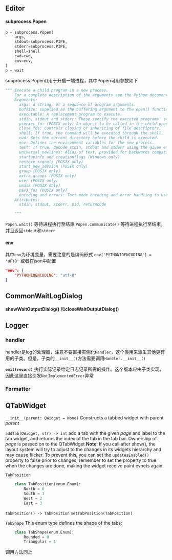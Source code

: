 ## Editor
#### subprocess.Popen
```python
p = subprocess.Popen(
	args,
	stdout=subprocess.PIPE,
	stderr=subprocess.PIPE,
	shell=shell
	cwd=cwd,
	env=env,
)
p = wait
```
subprocess.Popen()用于开启一端进程，其中Popen可用参数如下
```python
""" Execute a child program in a new process.
    For a complete description of the arguments see the Python documentation.
    Arguments:
      args: A string, or a sequence of program arguments.
      bufsize: supplied as the buffering argument to the open() function when creating the stdin/stdout/stderr pipe file objects
      executable: A replacement program to execute.
      stdin, stdout and stderr: These specify the executed programs' standard input, standard output and standard error file handles, respectively.
      preexec_fn: (POSIX only) An object to be called in the child process just before the child is executed.
      close_fds: Controls closing or inheriting of file descriptors.
      shell: If true, the command will be executed through the shell.
      cwd: Sets the current directory before the child is executed.
      env: Defines the environment variables for the new process.
      text: If true, decode stdin, stdout and stderr using the given encoding (if set) or the system default otherwise.
      universal_newlines: Alias of text, provided for backwards compatibility.
      startupinfo and creationflags (Windows only)
      restore_signals (POSIX only)
      start_new_session (POSIX only)
      group (POSIX only)
      extra_groups (POSIX only)
      user (POSIX only)
      umask (POSIX only)
      pass_fds (POSIX only)
      encoding and errors: Text mode encoding and error handling to use for file objects stdin, stdout and stderr.
    Attributes:
      stdin, stdout, stderr, pid, returncode

    """
```
```Popen.wait()```
等待进程执行至结束
```Popen.communicate()```
等待进程执行至结束，并且返回`stdout`和`stderr`
#### env
其中`env`为环境变量，需要注意的是编码形式
`env['PYTHONIOENCODING'] = 'UFT8'`
或者在json中配置
```json
"env": {
	"PYTHONIOENCODING": "utf-8"
}
```

## CommonWaitLogDialog
**showWaitOutputDialog()** 和**closeWaitOutputDialog()**
## Logger
### handler
handler是log的处理器，注意不要直接实例化`Handler`，这个类用来派生其他更有用的子类。但是，子类的`__init__()`方法需要调用`Handler.__init__()`

**`emit(record)`**
执行实际记录给定日志记录所需的操作。这个版本应由子类实现，因此这里直接引发`NotImplementedError`异常
### Formatter
## QTabWidget
`__init__(parent: QWidget = None)`
	Constructs a tabbed widget with parent *parent*

`addTab(QWidget, str) -> int`
	add a tab with the given *page* and label to the tab widget, and returns the index of  the tab in the tab bar. Ownership of *page* is passed on to the QTabWidget
	**Note**: If you call after show(), the layout system will try to adjust to the changes in its widgets hierarchy and may cause flicker. To prevent this, you can set the `updatesEnabled()` property to false prior to changes; remember to set the property to true when the changes are done, making the widget receive paint evnets again.

`TabPosition`
```python
	class TabPosition(enum.Enum):
		North = 0
		South = 1
		West = 2
		East = 3
```
`tabPosition() -> TabPosition`
`setTabPosition(TabPosition)`

`TabShape`
	This enum type defines the shape of the tabs:
```python
	class TabShape(enum.Enum):
		Rounded = 0
		Triangular = 1
```
调用方法同上
